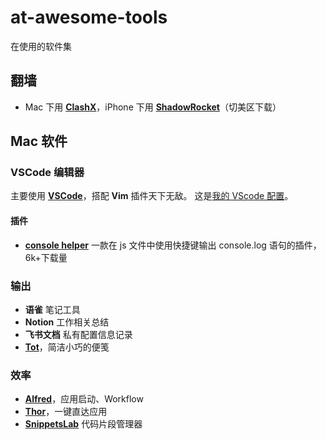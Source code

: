 # at-awesome-tools

在使用的软件集

## 翻墙

- Mac 下用 [**ClashX**](https://github.com/yichengchen/clashX/releases)，iPhone 下用 [**ShadowRocket**](https://itunes.apple.com/us/app/shadowrocket/id932747118?mt=8)（切美区下载）

## Mac 软件

### VSCode 编辑器

主要使用 [**VSCode**](https://code.visualstudio.com/)，搭配 **Vim** 插件天下无敌。
这是[我的 VScode 配置](./VSCode)。

#### 插件

- [**console helper**](https://marketplace.visualstudio.com/items?itemName=AT-9420.console-helper) 一款在 js 文件中使用快捷键输出 console.log 语句的插件，6k+下载量

### 输出

- **语雀** 笔记工具
- **Notion** 工作相关总结
- **飞书文档** 私有配置信息记录
- [**Tot**](https://apps.apple.com/us/app/tot/id1491071483?mt=12)，简洁小巧的便笺

### 效率

- [**Alfred**](https://www.macwk.com/soft/alfred-4)，应用启动、Workflow
- [**Thor**](https://github.com/gbammc/Thor)，一键直达应用
- [**SnippetsLab**](https://www.renfei.org/snippets-lab/) 代码片段管理器